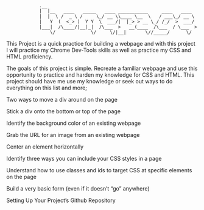                 .__                                                       
                |  |__   ____   _____   ____ ___________     ____   ____  
                |  |  \ /  _ \ /     \_/ __ \\____ \__  \   / ___\_/ __ \ 
                |   Y  (  <_> )  Y Y  \  ___/|  |_> > __ \_/ /_/  >  ___/ 
                |___|  /\____/|__|_|  /\___  >   __(____  /\___  / \___  >
                    \/             \/     \/|__|       \//_____/      \/ 



This Project is a quick practice for building a webpage and with this project I will practice my Chrome Dev-Tools skills as well as practice my CSS and HTML proficiency.

The goals of this project is simple. Recreate a familiar webpage and use this opportunity to practice and harden my knowledge for CSS and HTML. This project should have me use my knowledge or seek out ways to do everything on this list and more;

Two ways to move a div around on the page

Stick a div onto the bottom or top of the page

Identify the background color of an existing webpage

Grab the URL for an image from an existing webpage

Center an element horizontally

Identify three ways you can include your CSS styles in a page

Understand how to use classes and ids to target CSS at specific elements on the page

Build a very basic form (even if it doesn’t “go” anywhere)

Setting Up Your Project’s Github Repository 

